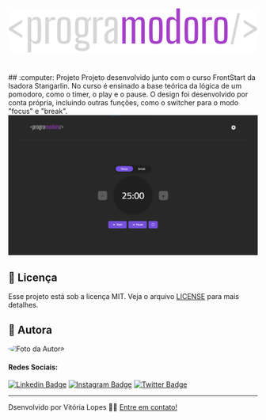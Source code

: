 <h1 align="center">
    <img alt="logotipo readme" src="assets/logotipo.svg">
</h1>

<br>
## :computer: Projeto
Projeto desenvolvido junto com o curso FrontStart da Isadora Stangarlin. No curso é ensinado a base teórica da lógica de um pomodoro, como o timer, o play e o pause. O design foi desenvolvido por conta própria, incluindo outras funções, como o switcher para o modo "focus" e "break".

<img alt="Homepage Preview" src="/assets/homepage.png"> 
  
## :memo: Licença

Esse projeto está sob a licença MIT. Veja o arquivo [LICENSE](.github/LICENSE.md) para mais detalhes.

## :raising_hand: Autora

<p>
  <img style="border-radius: 50%;" alt="Foto da Autora" src="https://avatars2.githubusercontent.com/u/64246018?s=460&u=3d07c48c53255d53e3406037c7f98af14fd98689&v=4" width="100px">
</p>


#### Redes Sociais:
[![Linkedin Badge](https://img.shields.io/badge/-vilopesp-blue?style=flat-square&logo=Linkedin&logoColor=white&link=https://www.linkedin.com/in/vilopesp/)](https://www.linkedin.com/in/grioos/) [![Instagram Badge](https://img.shields.io/badge/-@_vilopesp_-blue?style=flat-square&logo=Instagram&logoColor=white&link=https://www.instagram.com/_vilopesp/)](https://www.instagram.com/grioos_/) [![Twitter Badge](https://img.shields.io/twitter/follow/_vilopesp?style=social)](https://twitter.com/_vilopesp)

- --

Dsenvolvido por Vitória Lopes 👋🏻 [Entre em contato!](https://www.linkedin.com/in/vilopesp/)